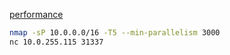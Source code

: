[performance](https://nmap.org/book/man-performance.html)

```bash
nmap -sP 10.0.0.0/16 -T5 --min-parallelism 3000
nc 10.0.255.115 31337
```